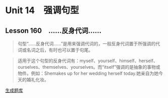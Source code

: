 ﻿ # Unit 14　强调句型
 ## Lesson 160　……反身代词……
 
> 句型“……反身代词……”是用来强调代词的，一般反身代词置于所强调的代词或名词之后，有时也可以置于句尾。

> 适用于这个句型的反身代词有：myself、yourself、himself、herself、ourselves、themselves、yourselves。而“itself”强调的是抽象的事物或物件。例如：Shemakes up for her wedding herself today.她亲自为她今天的婚礼化妆。


 [生成题库](./question/f160.json)